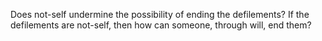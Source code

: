 Does not-self undermine the possibility of ending the defilements? If the defilements are not-self, then how can someone, through will, end them?